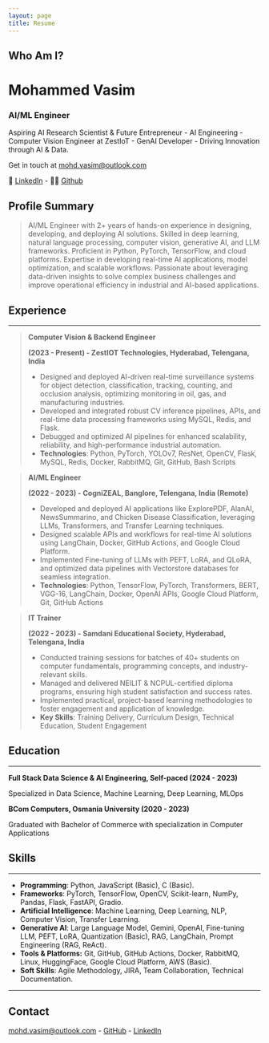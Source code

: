 ```yaml
---
layout: page
title: Resume
---
```


## Who Am I?

# **Mohammed Vasim**

### AI/ML Engineer

Aspiring AI Research Scientist & Future Entrepreneur - AI Engineering - Computer Vision Engineer at ZestIoT - GenAI Developer - Driving Innovation through AI & Data.

Get in touch at [mohd.vasim@outlook.com](mailto:mohd.vasim@outlook.com)

👤 [LinkedIn](https://www.linkedin.com/mohdvasm) - 👨‍💻 [Github](https://github.com/mohdvasm)

## Profile Summary

> AI/ML Engineer with 2+ years of hands-on experience in designing, developing, and deploying AI solutions. Skilled in deep learning, natural language processing, computer vision, generative AI, and LLM frameworks. Proficient in Python, PyTorch, TensorFlow, and cloud platforms. Expertise in developing real-time AI applications, model optimization, and scalable workflows. Passionate about leveraging data-driven insights to solve complex business challenges and improve operational efficiency in industrial and AI-based applications.
> 

## Experience

---

> **Computer Vision & Backend Engineer**
> 
> **(2023 - Present) - ZestIOT Technologies, Hyderabad, Telengana, India**
> 
> - Designed and deployed AI-driven real-time surveillance systems for object detection, classification, tracking, counting, and occlusion analysis, optimizing monitoring in oil, gas, and manufacturing industries.
> - Developed and integrated robust CV inference pipelines, APIs, and real-time data processing frameworks using MySQL, Redis, and Flask.
> - Debugged and optimized AI pipelines for enhanced scalability, reliability, and high-performance industrial automation.
> - **Technologies**: Python, PyTorch, YOLOv7, ResNet, OpenCV, Flask, MySQL, Redis, Docker, RabbitMQ, Git, GitHub, Bash Scripts

> **AI/ML Engineer**
> 
> **(2022 - 2023) - CogniZEAL, Banglore, Telengana, India (Remote)**
> 
> - Developed and deployed AI applications like ExplorePDF, AlanAI, NewsSummarino, and Chicken Disease Classification, leveraging LLMs, Transformers, and Transfer Learning techniques.
> - Designed scalable APIs and workflows for real-time AI solutions using LangChain, Docker, GitHub Actions, and Google Cloud Platform.
> - Implemented Fine-tuning of LLMs with PEFT, LoRA, and QLoRA, and optimized data pipelines with Vectorstore databases for seamless integration.
> - **Technologies**: Python, TensorFlow, PyTorch, Transformers, BERT, VGG-16, LangChain, Docker, OpenAI APIs, Google Cloud Platform, Git, GitHub Actions

> **IT Trainer**
> 
> **(2022 - 2023) - Samdani Educational Society, Hyderabad, Telengana, India**
> 
> - Conducted training sessions for batches of 40+ students on computer fundamentals, programming concepts, and industry-relevant skills.
> - Managed and delivered NEILIT & NCPUL-certified diploma programs, ensuring high student satisfaction and success rates.
> - Implemented practical, project-based learning methodologies to foster engagement and application of knowledge.
> - **Key Skills**: Training Delivery, Curriculum Design, Technical Education, Student Engagement

## Education

---

**Full Stack Data Science & AI Engineering, Self-paced (2024 - 2023)**

Specialized in Data Science, Machine Learning, Deep Learning, MLOps

**BCom Computers, Osmania University (2020 - 2023)**

Graduated with Bachelor of Commerce with specialization in Computer Applications


## Skills

---

- **Programming**: Python, JavaScript (Basic), C (Basic).
- **Frameworks**: PyTorch, TensorFlow, OpenCV, Scikit-learn, NumPy, Pandas, Flask, FastAPI, Gradio.
- **Artificial Intelligence**: Machine Learning, Deep Learning, NLP, Computer Vision, Transfer Learning.
- **Generative AI**: Large Language Model, Gemini, OpenAI, Fine-tuning LLM, PEFT, LoRA, Quantization (Basic), RAG, LangChain, Prompt Engineering (RAG, ReAct).
- **Tools & Platforms:** Git, GitHub, GitHub Actions, Docker, RabbitMQ, Linux, HuggingFace, Google Cloud Platform, AWS (Basic).
- **Soft Skills**: Agile Methodology, JIRA, Team Collaboration, Technical Documentation.

---

## Contact

[mohd.vasim@outlook.com](mailto:mohd.vasim@outlook.com) - [GitHub](https://github.com/mohdvasm) - [LinkedIn](https://www.linkedin.com/in/mohdvasm/)